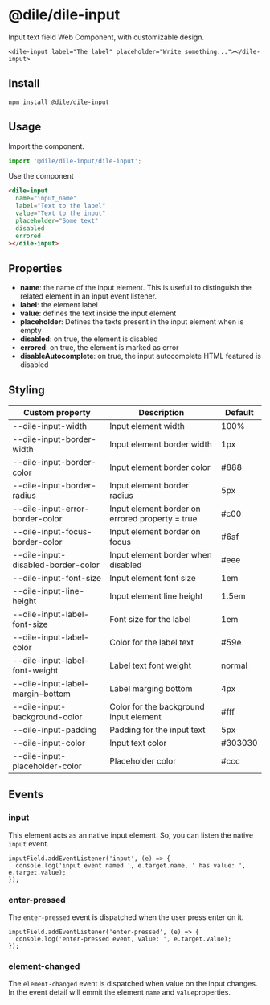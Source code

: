 # @dile/dile-input

Input text field Web Component, with customizable design.

```
<dile-input label="The label" placeholder="Write something..."></dile-input>
```

## Install

```
npm install @dile/dile-input
```

## Usage

Import the component.

```javascript
import '@dile/dile-input/dile-input';
```

Use the component

```html
<dile-input
  name="input_name"
  label="Text to the label"
  value="Text to the input"
  placeholder="Some text"
  disabled
  errored
></dile-input>
```

## Properties

- **name**: the name of the input element. This is usefull to distinguish the related element in an input event listener.
- **label**: the element label
- **value**: defines the text inside the input element
- **placeholder**: Defines the texts present in the input element when is empty
- **disabled**: on true, the element is disabled
- **errored**: on true, the element is marked as error
- **disableAutocomplete**: on true, the input autocomplete HTML featured is disabled

## Styling

Custom property | Description | Default
----------------|-------------|---------
--dile-input-width | Input element width | 100%
--dile-input-border-width | Input element border width | 1px
--dile-input-border-color | Input element border color | #888
--dile-input-border-radius | Input element border radius | 5px
--dile-input-error-border-color | Input element border on errored property = true | #c00
--dile-input-focus-border-color | Input element border on focus | #6af
--dile-input-disabled-border-color | Input element border when disabled | #eee
--dile-input-font-size | Input element font size | 1em
--dile-input-line-height | Input element line height | 1.5em
--dile-input-label-font-size | Font size for the label | 1em
--dile-input-label-color | Color for the label text | #59e
--dile-input-label-font-weight | Label text font weight | normal
--dile-input-label-margin-bottom | Label marging bottom | 4px
--dile-input-background-color | Color for the background input element | #fff
--dile-input-padding | Padding for the input text | 5px
--dile-input-color | Input text color | #303030
--dile-input-placeholder-color | Placeholder color | #ccc

## Events

### input

This element acts as an native input element. So, you can listen the native `input` event.

```
inputField.addEventListener('input', (e) => {
  console.log('input event named ', e.target.name, ' has value: ', e.target.value);
});
```

### enter-pressed

The `enter-pressed` event is dispatched when the user press enter on it.

```
inputField.addEventListener('enter-pressed', (e) => {
  console.log('enter-pressed event, value: ', e.target.value);
});
```

### element-changed

The ```element-changed``` event is dispatched when value on the input changes. 
In the event detail will emmit the element ```name``` and ```value```properties.
